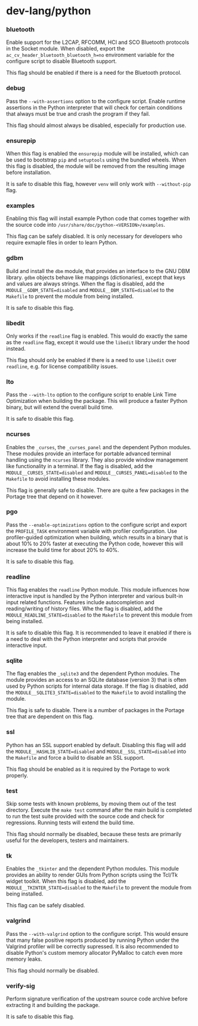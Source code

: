 # dev-lang/python

### bluetooth
Enable support for the L2CAP, RFCOMM, HCI and SCO Bluetooth protocols in the Socket module. When disabled, export the `ac_cv_header_bluetooth_bluetooth_h=no` environment variable for the configure script to disable Bluetooth support.

This flag should be enabled if there is a need for the Bluetooth protocol.

### debug
Pass the `--with-assertions` option to the configure script. Enable runtime assertions in the Python interpreter that will check for certain conditions that always must be true and crash the program if they fail.

This flag should almost always be disabled, especially for production use.

### ensurepip
When this flag is enabled the `ensurepip` module will be installed, which can be used to bootstrap `pip` and `setuptools` using the bundled wheels. When this flag is disabled, the module will be removed from the resulting image before installation.

It is safe to disable this flag, however `venv` will only work with `--without-pip` flag.

### examples
Enabling this flag will install example Python code that comes together with the source code into `/usr/share/doc/python-<VERSION>/examples`.

This flag can be safely disabled. It is only necessary for developers who require exmaple files in order to learn Python.

### gdbm
Build and install the `dbm` module, that provides an interface to the GNU DBM library. `gdbm` objects behave like mappings (dictionaries), except that keys and values are always strings. When the flag is disabled, add the `MODULE__GDBM_STATE=disabled` and `MODULE__DBM_STATE=disabled` to the `Makefile` to prevent the module from being installed.

It is safe to disable this flag.

### libedit
Only works if the `readline` flag is enabled. This would do exactly the same as the `readline` flag, except it would use the `libedit` library under the hood instead.

This flag should only be enabled if there is a need to use `libedit` over `readline`, e.g. for license compatibility issues.

### lto
Pass the `--with-lto` option to the configure script to enable Link Time Optimization when building the package. This will produce a faster Python binary, but will extend the overall build time.

It is safe to disable this flag.

### ncurses
Enables the `_curses`, the `_curses_panel` and the dependent Python modules. These modules provide an interface for portable advanced terminal handling using the `ncurses` library. They also provide window management like functionality in a terminal. If the flag is disabled, add the `MODULE__CURSES_STATE=disabled` and `MODULE__CURSES_PANEL=disabled` to the `Makefile` to avoid installing these modules.

This flag is generally safe to disable. There are quite a few packages in the Portage tree that depend on it however.

### pgo
Pass the `--enable-optimizations` option to the configure script and export the `PROFILE_TASK` environment variable with profiler configuration. Use profiler-guided optimization when building, which results in a binary that is about 10% to 20% faster at executing the Python code, however this will increase the build time for about 20% to 40%.

It is safe to disable this flag.

### readline
This flag enables the `readline` Python module. This module influences how interactive input is handled by the Python interpreter and various built-in input related functions. Features include autocompletion and reading/writing of history files. Whe the flag is disabled, add the `MODULE_READLINE_STATE=disabled` to the `Makefile` to prevent this module from being installed.

It is safe to disable this flag. It is recommended to leave it enabled if there is a need to deal with the Python interpreter and scripts that provide interactive input.

### sqlite
The flag enables the `_sqlite3` and the dependent Python modules. The module provides an access to an SQLite database (version 3) that is often used by Python scripts for internal data storage. If the flag is disabled, add the `MODULE__SQLITE3_STATE=disabled` to the `Makefile` to avoid installing the module.

This flag is safe to disable. There is a number of packages in the Portage tree that are dependent on this flag.

### ssl
Python has an SSL support enabled by default. Disabling this flag will add the `MODULE__HASHLIB_STATE=disabled` and `MODULE__SSL_STATE=disabled` into the `Makefile` and force a build to disable an SSL support.

This flag should be enabled as it is required by the Portage to work properly.

### test
Skip some tests with known problems, by moving them out of the test directory. Execute the `make test` command after the main build is completed to run the test suite provided with the source code and check for regressions. Running tests will extend the build time.

This flag should normally be disabled, because these tests are primarily useful for the developers, testers and maintainers.

### tk
Enables the `_tkinter` and the dependent Python modules. This module provides an ability to render GUIs from Python scripts using the Tcl/Tk widget toolkit. When this flag is disabled, add the `MODULE__TKINTER_STATE=disabled` to the `Makefile` to prevent the module from being installed.

This flag can be safely disabled.

### valgrind
Pass the `--with-valgrind` option to the configure script. This would ensure that many false positive reports produced by running Python under the Valgrind profiler will be correctly supressed. It is also recommended to disable Python's custom memory allocator PyMalloc to catch even more memory leaks.

This flag should normally be disabled.

### verify-sig
Perform signature verification of the upstream source code archive before extracting it and building the package.

It is safe to disable this flag.

